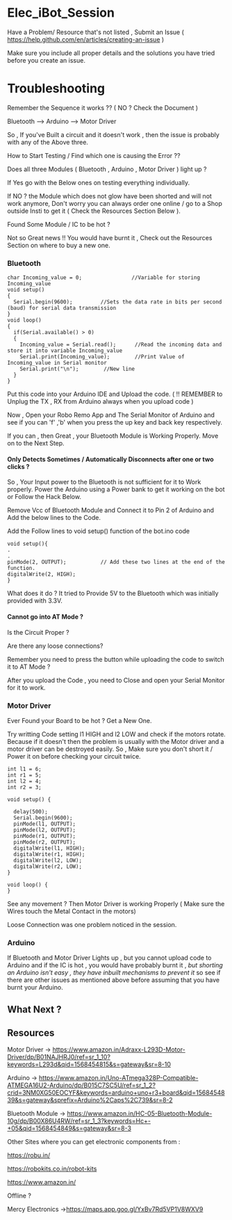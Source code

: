 # Elec_iBot_Session

Have a Problem/ Resource that's not listed , Submit an Issue ( https://help.github.com/en/articles/creating-an-issue ) 

Make sure you include all proper details and the solutions you have tried before you create an issue.

# Troubleshooting 

Remember the Sequence it works ?? ( NO ? Check the Document )

Bluetooth --> Arduino --> Motor Driver 

So , If you've Built a circuit and it doesn't work , then the issue is probably with any of the Above three. 

How to Start Testing  / Find which one is causing the Error ??

Does all three Modules ( Bluetooth , Arduino , Motor Driver ) light up ? 

If Yes go with the Below ones on testing everything individually.

If NO ? the Module which does not glow have been shorted and will not work anymore, Don't worry you can always order one online / go to a Shop outside Insti to get it  ( Check the Resources Section Below ).

Found Some Module / IC to be hot ? 

Not so Great news !! You would have burnt it , Check out the Resources Section on where to buy a new one.

### Bluetooth 

```
char Incoming_value = 0;                //Variable for storing Incoming_value
void setup() 
{
  Serial.begin(9600);         //Sets the data rate in bits per second (baud) for serial data transmission
}
void loop()
{
  if(Serial.available() > 0)  
  {
    Incoming_value = Serial.read();      //Read the incoming data and store it into variable Incoming_value
    Serial.print(Incoming_value);        //Print Value of Incoming_value in Serial monitor
    Serial.print("\n");        //New line 
  }                            
} 
```
Put this code into your Arduino IDE and Upload the code. ( !! REMEMBER to Unplug the TX , RX from Arduino always when you upload code ) 

Now , Open your Robo Remo App and The Serial Monitor of Arduino and see if you can 'f' ,'b'  when you press the up key and back key respectively. 

If you can , then Great , your Bluetooth Module is Working Properly. Move on to the Next Step. 

#### Only Detects Sometimes / Automatically Disconnects after one or two clicks ? 

So , Your Input power to the Bluetooth is not sufficient for it to Work properly. Power the Arduino using a Power bank to get it working on the bot or Follow the Hack Below.

Remove Vcc of Bluetooth Module and Connect it to Pin 2 of Arduino and Add the below lines to the Code.

Add the Follow lines to void setup() function of the bot.ino code 

```
void setup(){
.
.
pinMode(2, OUTPUT);           // Add these two lines at the end of the function.
digitalWrite(2, HIGH);
}

```

What does it do ?  It tried to Provide 5V to the Bluetooth which was initially provided with 3.3V. 

#### Cannot go into AT Mode ? 

Is the Circuit Proper ? 

Are there any loose connections? 

Remember you need to press the button while uploading the code to switch it to AT Mode  ? 

After you upload the Code , you need to Close and open your Serial Monitor for it to work. 

### Motor Driver 

Ever Found your Board to be hot ? Get a New One.

Try writting Code setting l1 HIGH and l2 LOW and check if the motors rotate. Because if it doesn't then the problem is usually with the Motor driver and a motor driver can be destroyed easily. So , Make sure you don't short it / Power it on before checking your circuit twice.

```
int l1 = 6;
int r1 = 5;
int l2 = 4;
int r2 = 3;

void setup() {
  
  delay(500);
  Serial.begin(9600);
  pinMode(l1, OUTPUT);
  pinMode(l2, OUTPUT);
  pinMode(r1, OUTPUT);
  pinMode(r2, OUTPUT);
  digitalWrite(l1, HIGH);
  digitalWrite(r1, HIGH);
  digitalWrite(l2, LOW);
  digitalWrite(r2, LOW);
}

void loop() {
}

```
See any movement ? Then Motor Driver is working Properly ( Make sure the Wires touch the Metal Contact in the motors) 

Loose Connection was one problem noticed in the session. 

### Arduino 

If Bluetooth and Motor Driver Lights up , but you cannot upload code to Arduino and if the IC is hot , you would have probably burnt it , *but shorting an Arduino isn't easy , they have inbuilt mechanisms to prevent it* so see if there are other issues as mentioned above before assuming that you have burnt your Arduino.



## What Next ? 

## Resources 

Motor Driver -> https://www.amazon.in/Adraxx-L293D-Motor-Driver/dp/B01NAJHRJ0/ref=sr_1_10?keywords=L293d&qid=1568454815&s=gateway&sr=8-10 

Arduino -> https://www.amazon.in/Uno-ATmega328P-Compatible-ATMEGA16U2-Arduino/dp/B015C7SC5U/ref=sr_1_2?crid=3NM0XG50EOCYF&keywords=arduino+uno+r3+board&qid=1568454839&s=gateway&sprefix=Arduino%2Caps%2C739&sr=8-2 

Bluetooth Module -> https://www.amazon.in/HC-05-Bluetooth-Module-10g/dp/B00X86U4RW/ref=sr_1_3?keywords=Hc+-+05&qid=1568454849&s=gateway&sr=8-3 

Other Sites where you can get electronic components from : 

https://robu.in/ 

https://robokits.co.in/robot-kits

https://www.amazon.in/

Offline ? 

Mercy Electronics ->https://maps.app.goo.gl/YxBv7Rd5VP1V8WXV9
